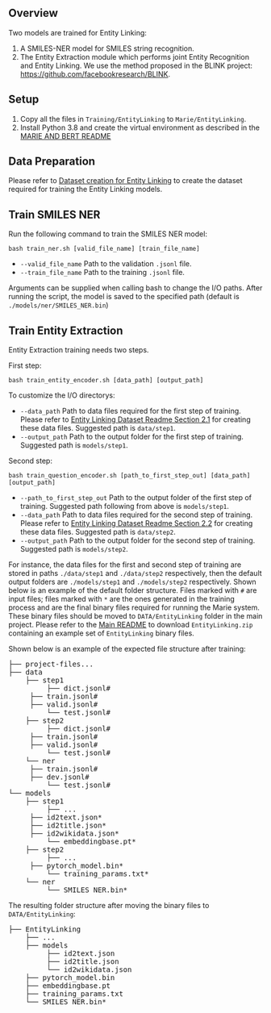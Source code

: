 ﻿## Overview
Two models are trained for Entity Linking:
1. A SMILES-NER model for SMILES string recognition.
2. The Entity Extraction module which performs joint Entity Recognition and Entity Linking. We use the method proposed in the BLINK project: https://github.com/facebookresearch/BLINK.

## Setup
1. Copy all the files in `Training/EntityLinking` to `Marie/EntityLinking`.
2. Install Python 3.8 and create the virtual environment as described in the [MARIE AND BERT README](../../readme.md#running) 

## Data Preparation
Please refer to [Dataset creation for Entity Linking](../../KGToolbox/EntityLinking/readme.md) to create the dataset required for training the Entity Linking models.

## Train SMILES NER
Run the following command to train the SMILES NER model:
```
bash train_ner.sh [valid_file_name] [train_file_name] 
```
* `--valid_file_name` Path to the validation `.jsonl` file.
* `--train_file_name` Path to the training `.jsonl` file.

Arguments can be supplied when calling bash to change the I/O paths. After running the script, the model is saved to the specified path (default is `./models/ner/SMILES_NER.bin`)  


## Train Entity Extraction
Entity Extraction training needs two steps.

First step:
```
bash train_entity_encoder.sh [data_path] [output_path]
```
To customize the I/O directorys:
* `--data_path` Path to data files required for the first step of training. Please refer to [Entity Linking Dataset Readme Section 2.1](../../KGToolbox/EntityLinking/readme.md#21-generate-the-trainvaltestjsonl-question-files-required-for-the-first-step-of-entity-extraction-training) for creating these data files. Suggested path is `data/step1`.
* `--output_path` Path to the output folder for the first step of training. Suggested path is `models/step1`.


Second step:
```
bash train_question_encoder.sh [path_to_first_step_out] [data_path] [output_path]
```
* `--path_to_first_step_out` Path to the output folder of the first step of training. Suggested path following from above is `models/step1`.
* `--data_path` Path to data files required for the second step of training. Please refer to [Entity Linking Dataset Readme Section 2.2](../../KGToolbox/EntityLinking/readme.md#22-generate-the-traintestvalidjsonl-question-files-required-for-the-second-step-of-entity-extraction-training) for creating these data files. Suggested path is `data/step2`.
* `--output_path` Path to the output folder for the second step of training. Suggested path is `models/step2`.




For instance, the data files for the first and second step of training are stored in paths `./data/step1` and `./data/step2` respectively, then the default output folders are `./models/step1` and `./models/step2` respectively.
Shown below is an example of the default folder structure. Files marked with `#` are input files; files marked with `*` are the ones generated in the training process and are the final binary files required for running the Marie system. These binary files should be moved to `DATA/EntityLinking` folder in the main project. Please refer to the [Main README](../../readme.md) to download `EntityLinking.zip` containing an example set of `EntityLinking` binary files. 

Shown below is an example of the expected file structure after training:
<pre>
├── project-files...
├── data
    ├── step1
         ├── dict.jsonl#
	 ├── train.jsonl#
	 ├── valid.jsonl#
    	 └── test.jsonl#
    ├── step2
         ├── dict.jsonl#
	 ├── train.jsonl#
	 ├── valid.jsonl#
    	 └── test.jsonl#
    └── ner
	 ├── train.jsonl#
	 ├── dev.jsonl#
    	 └── test.jsonl#
└── models
    ├── step1
         ├── ...
	 ├── id2text.json*
	 ├── id2title.json*
	 ├── id2wikidata.json*
    	 └── embeddingbase.pt*
    ├── step2
         ├── ...
	 ├── pytorch_model.bin*
    	 └── training_params.txt*
    └── ner
         └── SMILES_NER.bin*
</pre>

The resulting folder structure after moving the binary files to `DATA/EntityLinking`:
<pre>
├── EntityLinking
    ├── ...
    ├── models
         ├── id2text.json
         ├── id2title.json
         └── id2wikidata.json
    ├── pytorch_model.bin
    ├── embeddingbase.pt
    ├── training_params.txt
    └── SMILES_NER.bin*
</pre>